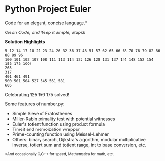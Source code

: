 Python Project Euler
====================
Code for an elegant, concise language.*

*Clean Code, and Keep it simple, stupid!*

**Solution Highlights**

    5 12 14 17 18 21 23 24 26 32 36 37 43 51 57 62 65 66 68 70 76 79 82 86 88 89 96
    100 101 102 107 108 111 113 114 122 126 128 131 137 144 148 152 154 158 178 199!
    265
    317
    401 461 491
    500 501 504 527 545 561 581
    605

Celebrating ~~125~~ ~~150~~ 175 solved!

Some features of number.py:

- Simple Sieve of Eratosthenes
- Miller-Rabin primality test with potential witnesses
- Euler's totient function using product formula
- Timeit and memoization wrapper
- Prime-counting function using Meissel-Lehmer
- Others: binary search, Dijkstra's algorithm, modular multiplicative inverse,
totient sum and totient range, int to base conversion, etc.

<sub>*And occasionally C/C++ for speed, Mathematica for math, etc.</sub>
